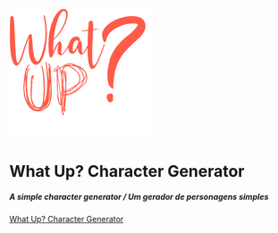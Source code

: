 ![What Up?](https://github.com/natalhando/CharacterGenerator/blob/master/img/Logo.png)
# What Up? Character Generator
##### A simple character generator / Um gerador de personagens simples

[What Up? Character Generator](https://natalhando.github.io/CharacterGenerator/)
